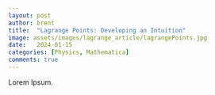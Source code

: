 ```yaml
---
layout: post
author: brent
title:  "Lagrange Points: Developing an Intuition"
image: assets/images/lagrange_article/lagrangePoints.jpg
date:   2024-01-15
categories: [Physics, Mathematica]
comments: true
---
```


Lorem Ipsum.